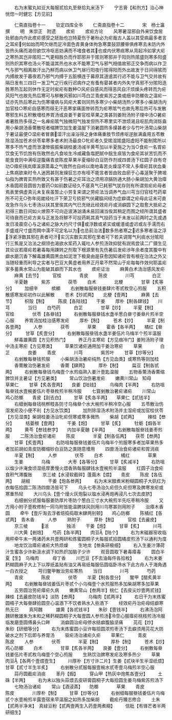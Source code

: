 <!-- { "loadSidebar": true } -->
　　右为末蜜丸如豆大每服贰拾丸至叄拾丸米汤下
　　宁志膏【和剂方】治心神恍惚一时健忘【方见前】















　　仁斋直指卷十一
　　钦定四库全书
　　仁斋直指卷十二　　　　宋　杨士瀛　撰
　　明　朱崇正　附遗
　　痎疟
　　痎疟方论
　　风寒暑湿邪自外来饮食居处邪由内作此痎疟感受之胚胎也岂特夏伤于暑秋必为疟哉古人盖以其受病最多者言之耳疟何如始而呵欠继而足冷面色青黄身体拘急寒栗鼔颔腰脊俱疼寒去未防内外皆热头痛而渴但欲饮冷呕恶妨满而不嗜食者其也或内伏寒痰寒从背起冷如掌大疟之寒热其岂非隂阳二气更相胜负而作耶邪并于隂则寒邪并于阳则热隂盛则寒多阳盛则热炽其寒也汤火不能温其热也氷水不能寒卫气与邪气相值故邪正交争而病以作卫气与邪气相离故汗出乃觧而病以休卫气昼行阳夜行隂得阳而外出故发于日间得隂而内搏故发于暮夜若乃邪气内搏于五脏横连于募原其道逺其行迟不能与卫气交并故有隔日发有三四日一发卫气之行疾行迟病作之有蚤有晏甚者内外失守真邪不分隂阳迭胜寒热互起则休作无定时矣疟有数种○风疟自感风而得恶风自汗烦燥头疼转而为疟风阳气也故先热后寒可与觧散风邪如川芎白芷青皮紫苏之类或细辛防榔佐之温疟一证亦先热后寒此为伤寒壊病与风疟大畧则同热多寒少小柴胡汤热少寒多小柴胡汤内加官桂○寒疟自感寒而得无汗恶寒挛痛面惨转而为疟寒隂气也故先寒后热可与发散寒邪生料五积散増桂养胃汤或良姜干姜官桂草果之类甚则姜附汤附子理中汤○暑疟者暑胜热多得之一名瘅疟隂气独微阳气独发但热不寒里实不泄烦渴且呕肌肉消铄盍用小柴胡汤香薷散呕者缩脾饮加生姜温服下消暑圆热多燥甚者少与竹叶汤常山柴胡于暑证最便○湿疟者冒袭湿汗出澡浴得之身体痛重肢节烦疼呕逆胀满盍用五苓散除湿汤加苍术伏苓辈寒多者术附汤最良○牝疟者久受隂湿隂盛阳虚阳不能制隂所以寒多不热气虚而泄凄惨振振柴胡桂姜汤减半黄芩加以半夏施之为当○食疟一名胃疟饮食无节饥饱有伤致然也凡食啖生冷咸藏鱼塩肥腻中脘生痰皆为食疟其状苦饥而不能食食则中满呕逆腹痛青皮陈皮草果半夏缩砂白豆防作剂或四兽汤下红圆子自有竒功○瘴疟挟岚瘴溪源蒸毒之气致然也自岭以南地毒苦炎燥湿不常人多瘴疟其状血乗上焦病欲来时令人迷困甚则发燥狂忘亦有哑不能言者皆由败血瘀于心毒涎聚于脾坡仙指为脾胃实热所致又有甚于伤暑之疟耳治之须用凉膈防通大肠小柴胡加大黄治瘴木香圆观音圆皆为要药○如前数证经久不瘥真气已耗邪气犹存则有所谓劳疟疟母者焉表里俱虚真元未复疾虽暂止小劳复来谓之劳疟法当调养气血川芎当归官桂芍药辈所不可无○弥年阅嵗经吐汗下荣卫亏损邪气伏藏脇间结为症癖谓之疟母此证未可直攻急作乌头七枣汤以扶其里俟其内气巳充继此经效疟丹或消癖圆下之取愈大抵疟之初得三数日间如火燎原不可向迩波涛汹涌未易回澜当俟其稍定而图之经所谓其盛者可待衰而已疟方来与正发及将觧不可投药耗其真气投药当于未发以前两时之先或遇发日凌晨空心与之诸疟之脉大约尺寸俱或浮数或紧实或缓濇或虚迟或左手濡而右手盛或尺寸盛而闗中濡不可定名以为也总前治法数多热者寒之迟多寒者温之浮浮紧浮数其邪在表者可汗实沉实数实其邪在里者可下若夫调胃气利痰水分隂阳行三焦是又治法之纲领也渴欲水浆药入辄吐人参煎汤效抑犹有説焉尝读二广摄生见其论议若瘴疟若暑毒每用踈转之剂取下根源里有先伤暑后发疟渉年余者度其腹中有癖水磨沉香下解毒雄黄圆黒血如泥泄下极臭由是获愈因知诸疟皆有根在治法之外又当随轻重而利导之实者与巴豆大黄虚者用养正丹辈不然常山于疟每每作效何耶盖疟家多蓄黄水常山为能破其癖而下其水也
　　痎疟证治
　　麻黄白术汤治感风发疟
　　麻黄【去节】　　　官桂　　　　青皮
　　陈皮　　　　川芎　　　　白芷
　　半夏麯　　　紫苏　　　　茯苓
　　白术　　　　北梗　　　　甘草【炙等分】
　　加细辛　　　槟榔
　　右剉散每服叄钱姜肆片枣贰枚空心煎服
　　五积散感寒发疟初作以此解散
　　苍术【炒贰两】　　北梗【壹两】　　　麻黄【去节】
　　枳殻【制】　　　陈皮【各陆钱】　　干姜
　　厚朴【制各肆钱】　　川芎　　　　当归
　　白芍药　　　白芷　　　　甘草【炒】
　　半夏【制】　　　官桂　　　　伏苓【各叄钱】
　　右剉散每服叄钱水盏半葱白叄寸姜叄片煎半空心服
　　养胃汤加桂治感寒发疟
　　厚朴【制】　　　苍术【炒】　　　半夏【制各壹两】
　　人参　　　　茯苓　　　　草果
　　霍香【各半两】　　橘红【叄分】　　　甘草【炙壹分】
　　右剉散每服叄钱水盏半姜伍片乌梅半个煎半温服
　　觧毒雄黄圆【方见积热门】
　　养正丹主寒疟【方见痼冷门】姜附汤附子理中汤主寒疟【方见寒类】
　　草果饮诸疟通用加干姜治寒疟
　　草果　　　　白芷　　　　良姜
　　青皮　　　　川芎　　　　紫苏叶
　　甘草【炒等分】
　　右剉散每叄钱煎服
　　小柴胡汤治暑疟纯热【方见血类】或寒热等则加桂
　　香薷散治伤暑发疟
　　香薷【肆两】　　　厚朴【制】　　　扁豆【制各贰两】
　　右剉散每叄钱乌梅壹个水煎临熟入姜汁壹匙温服
　　五物香薷汤香薷缩脾饮并主暑证【方见暑类】
　　常山饮治伤暑发疟
　　嫩黄川常山　知母　　　　草果仁
　　甘草【炙各壹两】　　良姜【陆钱】　　　乌梅肉【半两】
　　右防咀每叄钱水壹椀姜伍片枣叄枚煎半稍冷服
　　七寳剉散治暑疟诸疟
　　川常山　　　鸡心防榔　　青皮【刮去白】
　　甘草【炙各半两】　　草果仁【贰钱半】
　　右细剉每叄钱桃栁枝各防寸乌梅叄个水大椀煎半稍冷空心服
　　五苓散治伤湿发疟及小便不利【方见水饮类】
　　加剂除湿汤术附汤并主湿疟或加官桂伏苓【方见湿类】柴胡桂姜汤治牝疟但寒或寒多微热
　　柴胡【贰两】　　　辣桂【叁分】　　　栝蒌根【壹两】
　　干姜【炮】　　　甘草【炙】　　　牡蛎【煆各半两】
　　黄芩【叁钱叁字】　　内加半夏麯【半两】
　　右剉散每服叄钱姜枣煎服
　　二陈汤治食疟诸疟
　　陈皮　　　　半夏【制各伍两】　　茯苓【叁两】
　　甘草【炙壹两】
　　右防咀每服叄钱姜伍片乌梅半个煎服寒多者加草果热多者加前胡如青皮防榔缩砂白豆防之类随意増用
　　四兽汤治食疟诸疟和胃消痰
　　半夏【制】　　　人参　　　　伏苓
　　白术　　　　橘红　　　　草果
　　生姜　　　　乌梅　　　　大枣【各等分】
　　甘草【炙减半】
　　右防咀以塩少许淹食顷湿纸厚褁慢火煨香熟每服肆钱水壹椀煎半温服
　　红圆子治食疟食积气滞腹胀
　　京三棱【水浸软截碎】蓬莪木【煨】　　青皮
　　陈皮【各伍两】　　胡椒　　　　干姜【炮各叁两】
　　右为末米醋煮米粉糊圆桐子大矾红为衣每伍拾圆二陈汤四兽汤皆可下
　　乌头七枣汤治久疟但久疟但寒及脾寒发疟或寒重热轻
　　大川乌头【壹个熳火灰炮裂以塩水浸再炮再浸凡七次去皮脐】
　　右细剉分贰服每服姜防厚片枣防个葱白三寸水大椀煎半先吃枣稍冷服
　　又方用小附子壹枚修制一同乌附皆能温脾挟风则用川乌寒甚则用附子
　　治瘴木香圆
　　牵牛【壹斤淘去浮者焙捣捣取末肆两别顿】　　鸡心防榔
　　陈橘红【各贰两】　青木香　　　人参
　　熟附子　　　厚朴【制】　　　官桂【去麄皮】
　　京三棱　　　活　　　　独活
　　干姜【炮】　　　甘草【炙】　　　川芎
　　川大黄【剉焙】　　芍药【各半两】　　肉豆【陆个】
　　右为末磁器宻收临用枰牵牛末一两诸药末共壹两研和炼蜜圆桐子大每服贰拾圆橘皮煎汤下以通利为度
　　地龙饮治瘴疟诸疟大热烦燥
　　生地龙【叁条研极细】
　　右入生姜汁薄荷汁生蜜各少许新汲水调下如热炽加脑子少许
　　观音圆取下暑毒瘴毒
　　圆白半夏【生】　乌梅肉　　　母丁香
　　川巴豆【不去油每件各拾枚】
　　右为末姜麫糊圆麻子大上下以厚纸盖贴有油又再易纸每服伍圆临卧冷水下此方舟人于海角遇一白衣授之
　　芎归鳖甲散治劳疟寒热
　　当归　　　　川芎　　　　芍药
　　青皮　　　　陈皮　　　　伏苓
　　半夏【制各壹分】　　鳖甲【醋炙黄半两】
　　右剉散每叄钱姜伍片枣贰个小乌梅壹个水煎服热多加柴胡寒多加草果
　　五劳圆治劳疟瘴疟久病
　　嫩黄常山【叁两半】桃仁【去皮尖炒壹两贰钱】辣桂【去麄皮防钱半】淡防【叁两】　　　乌梅肉【贰两半】
　　右日干为末炼蜜圆梧子大每叄肆拾圆空心温酒下不饮者熟水入些酒下
　　经效疟丹治疟母结癖寒热无巳
　　真阿魏　　　雄黄【各贰钱半】　　朱砂【壹钱半】
　　右沸汤泡阿魏研散雄朱为末和之稀麫糊圆桐子大每壹圆人参煎汤冷空心服瘴疟桃枝煎汤冷服临发磨壹圆傅鼻头口畔
　　消癖圆治疟母停水结癖腹脇坚痛
　　芫花【炒】　　　朱砂【研细等分】
　　右为末炼蜜圆小豆许每拾圆浓煎枣汤下去癖须用芫花大防破水之剂下后即与养胃汤
　　驱疟汤治诸疟久疟
　　草果仁　　　青皮　　　　陈皮
　　人参　　　　伏苓　　　　半夏【制】
　　厚朴【制】　　　苍术【炒】　　　鸡心防榔
　　白术　　　　甘草【炙各半两】　　良姜【壹分】
　　右剉散每叄钱姜伍片枣贰枚乌梅壹个空心煎服
　　生熟饮治脾寒发疟及寒多热少
　　草果　　　　肉豆【各两个壹煨壹生】
　　川厚朴【方寸许二片】生姜【贰块半生半湿纸煨】甘草【贰寸半生半炙】
　　右剉散分贰服每服壹椀水贰枣壹乌梅煎半空心服
　　蒜丹圆截疟消痰
　　革丹【煆】　　　穿山甲【热灰中炮焦各壹分】
　　土硃【半两】
　　右为末以独头蒜煨去皮研膏圆桐子大每拾圆生姜乌梅紫苏煎汤下
　　七物汤治诸疟
　　常山【酒浸蒸】　　防榔　　　　草果
　　青皮　　　　陈皮　　　　川厚朴【制】
　　甘草【炒等分】
　　右剉细每服叄钱姜伍片乌梅贰个水壹椀煎半露壹宿来早温服之如热多加柴胡
　　截疟丹臻志修合
　　土朱【贰两半净末】　真緑豆粉【贰两壹两生入药壹两煮糊】
　　信砒【有锋芒者半两研细生】
